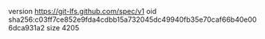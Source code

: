 version https://git-lfs.github.com/spec/v1
oid sha256:c03ff7ce852e9fda4cdbb15a732045dc49940fb35e70caf66b40e006dca931a2
size 4205
